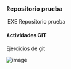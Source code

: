 ### Repositorio prueba

IEXE Repositorio prueba 

 #### Actividades GIT
 
 Ejercicios de git
 
 ![image](C:\Users\JBOJORQUEZ\.git\log.png)
